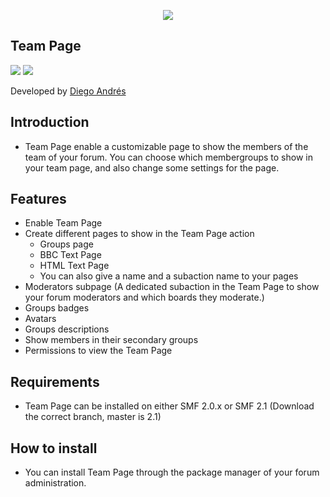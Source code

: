  <p align="center">
    <img src="https://smftricks.com/logos/logo.png">
 </p>

## Team Page
<img src="https://img.shields.io/badge/License-MPL 2.0-a05a3f?style=flat-square"> <img src="https://img.shields.io/badge/SMF-2.1-3f73a0?style=flat-square">

Developed by [Diego Andrés](https://github.com/DiegoAndresCortes)

## Introduction
* Team Page enable a customizable page to show the members of the team of your forum. You can choose which membergroups to show in your team page, and also change some settings for the page.

## Features
- Enable Team Page
- Create different pages to show in the Team Page action
  - Groups page
  - BBC Text Page
  - HTML Text Page
  - You can also give a name and a subaction name to your pages
- Moderators subpage (A dedicated subaction in the Team Page to show your forum moderators and which boards they moderate.)
- Groups badges
- Avatars
- Groups descriptions
- Show members in their secondary groups
- Permissions to view the Team Page

## Requirements
* Team Page can be installed on either SMF 2.0.x or SMF 2.1 (Download the correct branch, master is 2.1)

## How to install
* You can install Team Page through the package manager of your forum administration.

